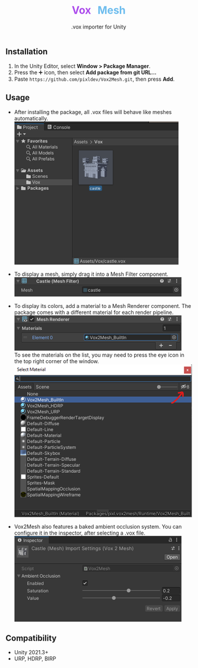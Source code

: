 <div align="center">
<h1><span style="color: #ac4cec;">Vox</span><span style="color: white;">2</span><span style="color: #6ebdee;">Mesh</span></h1>
<span>.vox importer for Unity</span>
</div>
<br/>

## Installation
1. In the Unity Editor, select **Window > Package Manager**.
2. Press the ➕ icon, then select **Add package from git URL...**
3. Paste `https://github.com/pixldev/Vox2Mesh.git`, then press **Add**.

## Usage
- After installing the package, all .vox files will behave like meshes automatically.  
![Mesh in the project window](./usage_1.png)

- To display a mesh, simply drag it into a Mesh Filter component.  
![Mesh Filter component](./usage_2.png)

- To display its colors, add a material to a Mesh Renderer component. The package comes with a different material for each render pipeline.  
![Mesh Renderer component](./usage_3.png)  
To see the materials on the list, you may need to press the eye icon in the top right corner of the window.  
![Mesh Renderer component](./usage_4.png)

- Vox2Mesh also features a baked ambient occlusion system. You can configure it in the inspector, after selecting a .vox file.  
![Mesh Filter component](./usage_5.png)

## Compatibility
- Unity 2021.3+
- URP, HDRP, BIRP
